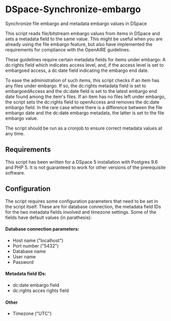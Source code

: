 # DSpace-Synchronize-embargo
Synchronize file embargo and metadata embargo values in DSpace

This script reads file/bitstream embargo values from items in DSpace and sets a metadata field to the same value. This might be useful when you are already using the file embargo feature, but also have implemented the requirements for compliance with the OpenAIRE guidelines. 

These guidelines require certain metadata fields for items under embargo: A dc:rights field which indicates access level, and, if the access level is set to embargoed access, a dc:date field indicating the embargo end date.

To ease the administration of such items, this script checks if an item has any files under embargo. If so, the dc:rights metadata field is set to embargoedAccess and the dc:date field is set to the latest embargo end date found among the item's files. If an item has no files left under embargo, the script sets the dc:rights field to openAccess and removes the dc:date embargo field. In the rare case where there is a difference between the file embargo date and the dc:date embargo metadata, the latter is set to the file embargo value.

The script should be run as a cronjob to ensure correct metadata values at any time.

## Requirements
This script has been written for a DSpace 5 installation with Postgres 9.6 and PHP 5. It is not guaranteed to work for other versions of the prerequisite software.

## Configuration
The script requires some configuration parameters that need to be set in the script itself. These are for database connection, the metadata field IDs for the two metadata fields involved and timezone settings. Some of the fields have default values (in parathesis):

#### Database connection parameters:
- Host name ("localhost")
- Port number ("5432")
- Database name
- User name
- Password
  
#### Metadata field IDs:
- dc:date embargo field
- dc:rights acces rights field
  
#### Other
- Timezone ("UTC")
